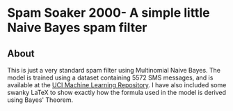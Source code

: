 # Spam Soaker 2000- A simple little Naive Bayes spam filter

## About

This is just a very standard spam filter using Multinomial Naive Bayes. The model is trained using a dataset containing 5572 SMS messages, and is available at the <a href="https://archive.ics.uci.edu/ml/datasets/sms+spam+collection">UCI Machine Learning Repository<a>. I have also included some swanky LaTeX to show exactly how the formula used in the model is derived using Bayes' Theorem.

